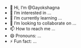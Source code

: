 - 👋 Hi, I’m @Gayokshagna
- 👀 I’m interested in ...
- 🌱 I’m currently learning ...
- 💞️ I’m looking to collaborate on ...
- 📫 How to reach me ...
- 😄 Pronouns: ...
- ⚡ Fun fact: ...

<!---
Gayokshagna/Gayokshagna is a ✨ special ✨ repository because its `README.md` (this file) appears on your GitHub profile.
You can click the Preview link to take a look at your changes.
--->

